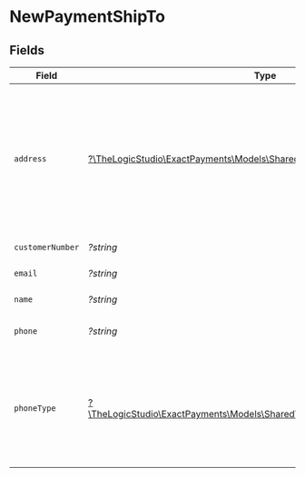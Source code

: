 # NewPaymentShipTo


## Fields

| Field                                                                                                                        | Type                                                                                                                         | Required                                                                                                                     | Description                                                                                                                  | Example                                                                                                                      |
| ---------------------------------------------------------------------------------------------------------------------------- | ---------------------------------------------------------------------------------------------------------------------------- | ---------------------------------------------------------------------------------------------------------------------------- | ---------------------------------------------------------------------------------------------------------------------------- | ---------------------------------------------------------------------------------------------------------------------------- |
| `address`                                                                                                                    | [?\TheLogicStudio\ExactPayments\Models\Shared\NewPaymentSchemasAddress](../../Models/Shared/NewPaymentSchemasAddress.md)     | :heavy_minus_sign:                                                                                                           | The customer's billing address. Will be used for AVS checks so postal/zip code is the minimum data required.                 |                                                                                                                              |
| `customerNumber`                                                                                                             | *?string*                                                                                                                    | :heavy_minus_sign:                                                                                                           | Customer number.                                                                                                             | cust123                                                                                                                      |
| `email`                                                                                                                      | *?string*                                                                                                                    | :heavy_minus_sign:                                                                                                           | Customer email.                                                                                                              | john@example.com                                                                                                             |
| `name`                                                                                                                       | *?string*                                                                                                                    | :heavy_minus_sign:                                                                                                           | Customer name.                                                                                                               | John Doe                                                                                                                     |
| `phone`                                                                                                                      | *?string*                                                                                                                    | :heavy_minus_sign:                                                                                                           | Customer phone number.                                                                                                       | 8886178190                                                                                                                   |
| `phoneType`                                                                                                                  | [?\TheLogicStudio\ExactPayments\Models\Shared\NewPaymentSchemasPhoneType](../../Models/Shared/NewPaymentSchemasPhoneType.md) | :heavy_minus_sign:                                                                                                           | `H` = Home, `W` = Work, `D` = Day, `N` = Night. Phone type is required when a phone number is supplied.                      |                                                                                                                              |